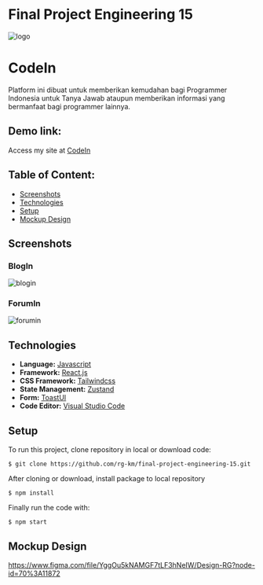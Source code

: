 # Final Project Engineering 15
![logo](https://user-images.githubusercontent.com/49988430/175759890-6ac2b0d4-9e31-4f8a-8096-81b6d268b4c0.svg)


# CodeIn
Platform ini dibuat untuk memberikan kemudahan bagi Programmer Indonesia untuk Tanya Jawab ataupun memberikan informasi yang bermanfaat bagi programmer lainnya.

## Demo link:
Access my site at [CodeIn](https://fe.codein.studio)


## Table of Content:

- [Screenshots](#screenshots)
- [Technologies](#technologies)
- [Setup](#setup)
- [Mockup Design](#mockup-design)


## Screenshots

### BlogIn
![blogin](https://user-images.githubusercontent.com/49988430/175761835-3e9952f0-1d75-4ebc-b265-73b15d6e5f9e.png)

### ForumIn
![forumin](https://user-images.githubusercontent.com/49988430/175762107-f87eb80d-8b0b-41a7-b429-a06a9e2a8f4d.png)



## Technologies
- **Language:** [Javascript](https://www.javascript.com/)
- **Framework:** [React.js](https://reactjs.org/)
- **CSS Framework:** [Tailwindcss](https://tailwindcss.com/)
- **State Management:** [Zustand](https://zustand-demo.pmnd.rs/)
- **Form:** [ToastUI](https://ui.toast.com/) 
- **Code Editor:** [Visual Studio Code](https://code.visualstudio.com/)

## Setup
To run this project, clone repository in local or download code:
```
$ git clone https://github.com/rg-km/final-project-engineering-15.git
```
After cloning or download, install package to local repository
```
$ npm install
```
Finally run the code with:
```
$ npm start
```

## Mockup Design

https://www.figma.com/file/YggOu5kNAMGF7tLF3hNeIW/Design-RG?node-id=70%3A11872

